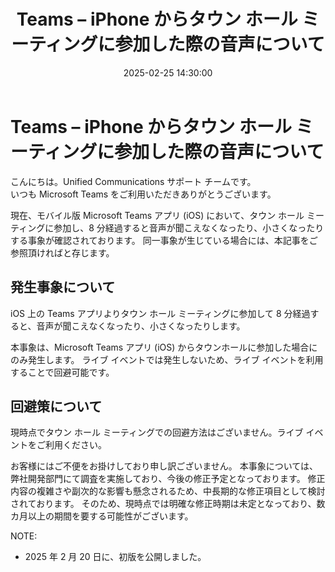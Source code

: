 ﻿---
title: Teams – iPhone からタウン ホール ミーティングに参加した際の音声について
date: 2025-02-25 14:30:00
tags:
  - Teams
  - Mobile
---

# Teams – iPhone からタウン ホール ミーティングに参加した際の音声について

こんにちは。Unified Communications サポート チームです。  
いつも Microsoft Teams をご利用いただきありがとうございます。  

現在、モバイル版 Microsoft Teams アプリ (iOS) において、タウン ホール ミーティングに参加し、8 分経過すると音声が聞こえなくなったり、小さくなったりする事象が確認されております。
同一事象が生じている場合には、本記事をご参照頂ければと存じます。

## 発生事象について
iOS 上の Teams アプリよりタウン ホール ミーティングに参加して 8 分経過すると、音声が聞こえなくなったり、小さくなったりします。

本事象は、Microsoft Teams アプリ (iOS)  からタウンホールに参加した場合にのみ発生します。
ライブ イベントでは発生しないため、ライブ イベントを利用することで回避可能です。

## 回避策について
現時点でタウン ホール ミーティングでの回避方法はございません。ライブ イベントをご利用ください。

お客様にはご不便をお掛けしており申し訳ございません。
本事象については、弊社開発部門にて調査を実施しており、今後の修正予定となっております。
修正内容の複雑さや副次的な影響も懸念されるため、中長期的な修正項目として検討されております。
そのため、現時点では明確な修正時期は未定となっており、数カ月以上の期間を要する可能性がございます。

NOTE:  
- 2025 年 2 月 20 日に、初版を公開しました。

